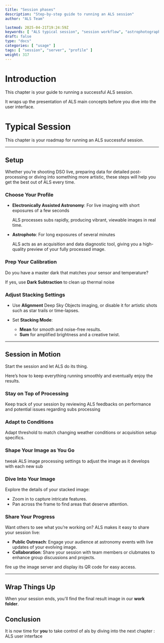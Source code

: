 ```yaml
---
title: "Session phases"
description: "Step-by-step guide to running an ALS session"
author: "ALS Team"

lastmod: 2025-04-21T19:24:59Z
keywords: [ "ALS typical session", "session workflow", "astrophotography guide" ]
draft: false
type: "docs"
categories: [ "usage" ]
tags: [ "session", "server", "profile" ]
weight: 317
---
```


# Introduction

This chapter is your guide to running a successful ALS session.

It wraps up the presentation of ALS main concepts before you dive into the user interface.

# Typical Session

This chapter is your roadmap for running an ALS successful session. 

---

## Setup

Whether you’re shooting DSO live, preparing data for detailed post-processing or diving into something more artistic,
these steps will help you get the best out of ALS every time.

### Choose Your Profile

<div class="row">
<div class="col-md-6">

- **Electronically Assisted Astronomy**: For live imaging with short exposures of a few seconds 

  ALS processes subs rapidly, producing vibrant, viewable images in real time.

</div>

<div class="col-md-6">

- **Astrophoto**: For long exposures of several minutes 

  ALS acts as an acquisition and data diagnostic tool, giving you a high-quality preview of your fully processed image.

</div>
</div>

### Prep Your Calibration

Do you have a master dark that matches your sensor and temperature?

If yes, use **Dark Subtraction** to clean up thermal noise

### Adjust Stacking Settings

- Use **Alignment** Deep Sky Objects imaging, or disable it for artistic shots such as star trails or time-lapses.

- Set **Stacking Mode**:
    - **Mean** for smooth and noise-free results.
    - **Sum** for amplified brightness and a creative twist.

---

## Session in Motion

Start the session and let ALS do its thing. 

Here’s how to keep everything running smoothly and eventually enjoy the results.

### Stay on Top of Processing

Keep track of your session by reviewing ALS feedbacks on performance and potential issues regarding subs processing


### Adapt to Conditions 

Adapt threshold to match changing weather conditions or acquisition setup specifics.

### Shape Your Image as You Go

tweak ALS image processing settings to adjust the image as it develops with each new sub

### Dive Into Your Image

Explore the details of your stacked image:
- Zoom in to capture intricate features.
- Pan across the frame to find areas that deserve attention.

### Share Your Progress

Want others to see what you’re working on? ALS makes it easy to share your session live:

- **Public Outreach**: Engage your audience at astronomy events with live updates of your evolving image.
- **Collaboration**: Share your session with team members or clubmates to enhance group discussions and projects.

fire up the image server and display its QR code for easy access.

---

## Wrap Things Up

When your session ends, you'll find the final result image in our **work folder**.

## Conclusion

It is now time for **you** to take control of als by diving into the next chapter : ALS user interface 